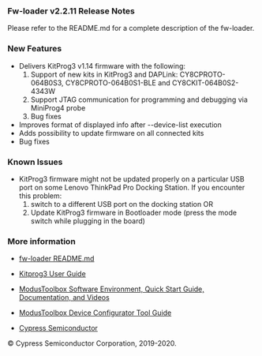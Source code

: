 ### Fw-loader v2.2.11 Release Notes

Please refer to the README.md for a complete description of the fw-loader.

### New Features

- Delivers KitProg3 v1.14 firmware with the following:
    1. Support of new kits in KitProg3 and DAPLink: CY8CPROTO-064B0S3, CY8CPROTO-064B0S1-BLE and CY8CKIT-064B0S2-4343W
    2. Support JTAG communication for programming and debugging via MiniProg4 probe
    3. Bug fixes
- Improves format of displayed info after --device-list execution
- Adds possibility to update firmware on all connected kits
- Bug fixes 

### Known Issues

-   KitProg3 firmware might not be updated properly on a particular USB port on some Lenovo ThinkPad Pro Docking Station. If you encounter this problem:
    1. switch to a different USB port on the docking station OR
    2. Update KitProg3 firmware in Bootloader mode (press the mode switch while plugging in the board)

### More information

-   [fw-loader
    README.md](https://github.com/cypresssemiconductorco/Firmware-loader/blob/master/README.md)

-   [Kitprog3 User
    Guide](https://www.cypress.com/documentation/development-kitsboards/kitprog-user-guide)

-   [ModusToolbox Software Environment, Quick Start Guide, Documentation, and
    Videos](https://www.cypress.com/products/modustoolbox-software-environment)

-   [ModusToolbox Device Configurator Tool
    Guide](https://www.cypress.com/ModusToolboxDeviceConfig)

-   [Cypress Semiconductor](http://www.cypress.com)

© Cypress Semiconductor Corporation, 2019-2020.
